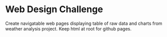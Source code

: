 # Web Design Challenge

Create navigatable web pages displaying table of raw data and charts from weather analysis project. Keep html at root for github pages.